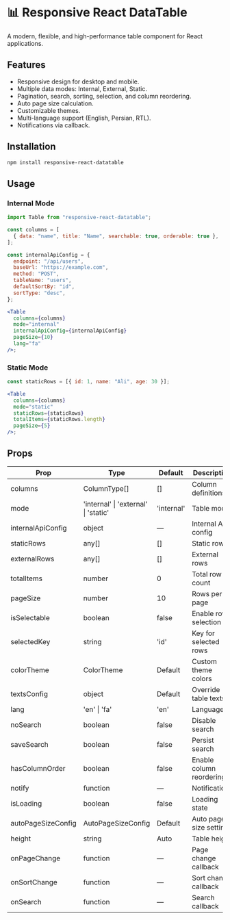 # 📊 Responsive React DataTable

A modern, flexible, and high-performance table component for React applications.

## Features

- Responsive design for desktop and mobile.
- Multiple data modes: Internal, External, Static.
- Pagination, search, sorting, selection, and column reordering.
- Auto page size calculation.
- Customizable themes.
- Multi-language support (English, Persian, RTL).
- Notifications via callback.

## Installation

```bash
npm install responsive-react-datatable
```

## Usage

### Internal Mode

```jsx
import Table from "responsive-react-datatable";

const columns = [
  { data: "name", title: "Name", searchable: true, orderable: true },
];

const internalApiConfig = {
  endpoint: "/api/users",
  baseUrl: "https://example.com",
  method: "POST",
  tableName: "users",
  defaultSortBy: "id",
  sortType: "desc",
};

<Table
  columns={columns}
  mode="internal"
  internalApiConfig={internalApiConfig}
  pageSize={10}
  lang="fa"
/>;
```

### Static Mode

```jsx
const staticRows = [{ id: 1, name: "Ali", age: 30 }];

<Table
  columns={columns}
  mode="static"
  staticRows={staticRows}
  totalItems={staticRows.length}
  pageSize={5}
/>;
```

## Props

| Prop               | Type                                 | Default    | Description              |
| ------------------ | ------------------------------------ | ---------- | ------------------------ |
| columns            | ColumnType[]                         | []         | Column definitions       |
| mode               | 'internal' \| 'external' \| 'static' | 'internal' | Table mode               |
| internalApiConfig  | object                               | —          | Internal API config      |
| staticRows         | any[]                                | []         | Static rows              |
| externalRows       | any[]                                | []         | External rows            |
| totalItems         | number                               | 0          | Total row count          |
| pageSize           | number                               | 10         | Rows per page            |
| isSelectable       | boolean                              | false      | Enable row selection     |
| selectedKey        | string                               | 'id'       | Key for selected rows    |
| colorTheme         | ColorTheme                           | Default    | Custom theme colors      |
| textsConfig        | object                               | Default    | Override table texts     |
| lang               | 'en' \| 'fa'                         | 'en'       | Language                 |
| noSearch           | boolean                              | false      | Disable search           |
| saveSearch         | boolean                              | false      | Persist search           |
| hasColumnOrder     | boolean                              | false      | Enable column reordering |
| notify             | function                             | —          | Notifications            |
| isLoading          | boolean                              | false      | Loading state            |
| autoPageSizeConfig | AutoPageSizeConfig                   | Default    | Auto page size settings  |
| height             | string                               | Auto       | Table height             |
| onPageChange       | function                             | —          | Page change callback     |
| onSortChange       | function                             | —          | Sort change callback     |
| onSearch           | function                             | —          | Search callback          |
